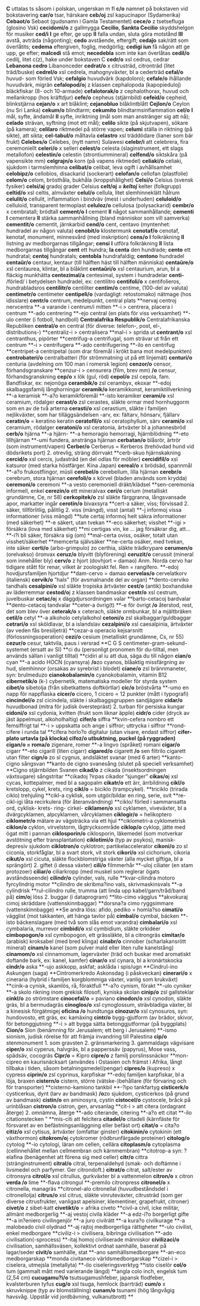 **C** uttalas ts såsom i polskan, ungerskan m fl
**c/o** namnet på bokstaven vid bokstavering
**car/o** tsar, härskare
**ceb/oj** zsl kapucinapor (Sydamerika)
**Cebaot/o** Sebaot (gudsnamn i Gamla Testamentet)
**cece/o** z tsetsefluga (glosino Vsk)
**cecidomi/o** z gallmygga
**Cecilio, Sankta Cecilio** skyddshelgon för musiker
**ced/i** **I** ge efter, ge upp **II** falla undan, sluta göra motstånd **III** avstå, avträda (någonting); **cedo** avstående, eftergift; **cedaĵo** sak/rätt som överlåtits; **cedema** eftergiven, foglig, medgörlig; **cedigi iun** få någon att ge upp, ge efter; **malcedi** stå emot; **necedebla** som inte kan överlåtas
**cedil/o** cedilj, litet c(z), hake under bokstaven C
**cedr/o** xsl cedrus, cedrar
**Lebanona cedro** Libanonceder
**cedrat/o** x citrusträd, citronträd (litet träd/buske)
**cedrel/o** xsl cedrela, mahognyväxter, bl a cederträd
**cefal/o** huvud- som förled Vsk; **cefalgio** huvudvärk (kapdoloro); **cefale/o** ihållande huvudvärk, migrän
**cefalopod/o**j z klassen cephalopoda (kapopieduloj) bläckfiskar (8- och 10-armade)
**cefalotorak/o** z cephalothorax, huvud och mellankropp (hos kräftdjur)
**cefe/o** cepheus (stjärnbild)
**cefeid/o** cepheid, blinkstjärna
**cejan/o** x art blåklint; **cejanobluo** blåklintblått
**Cejlon/o** Ceylon (nu Sri Lanka)
**cekum/o** blindtarm; **cekumito** blindtarmsinflammation
**cel/o** **I** mål, syfte, ändamål **II** syfte, inriktning (mål som man anstränger sig att nå); 
**celado** strävan, syftning (mot ett mål); **celilo** sikte (på skjutvapen), sökare (på kamera); **celilaro** riktmedel på större vapen; **celumi** ställa in riktning (på sikte), att sikta; **cel-tabul/o** måltavla
**celastro** xsl träddödare (lianer som bär frukt)
**Celebes/o** Celebes, (nytt namn) Sulawesi
**celebr/i** att celebrera, fira ceremoniellt
**celeri/o** x selleri
**celest/o** celesta (slaginstrument, ett slags metallofon)
**celestin/o** celestin (strontiummineral)
**celfend/o** siktskåra (på vapensikte mm)
**celgrajn/o** korn (på vapens riktmedel)
**celiaki/o** celiaki, sjukdom i tarmslemhinna
**celibat/o** celibat, leva ogift i avhållsamhet
**celobipz/o** cellobios, disackarid (sockerart)
**celofan/o** cellofan (plastfolie)
**celom/o** celom, brösthåla, bukhåla (kroppshålighet)
**Celsi/o** Celsius (svensk fysiker)
**celsi/aj** gradoj grader Celsius
**celt/oj** _**= keltoj**_ kelter (folkgrupp)
**celtid/o** xsl celtis, almväxter
**celul/o** cellula, litet slemhinneklätt hålrum
**celulit/o** cellulit, inflammation i bindväv (mest i underhuden)
**celuloid/o** celluloid, transparent termoplast
**celuloz/o** cellulosa (polysackarid)
**cembr/o** x cembratall; brödtall
**cement/o** **I** cement **II** något sammanhållande; **cementi** **I** cementera **II** stärka sammanhållning (bland människor som vill samverka)
**cementit/o** cementit, järnkarbid
**cend/o** cent, centavo (myntenhet: hundradel av någon valuta)
**cenobit/o** klostermunk
**cenotaf/o** cenotaf, kenotaf, monument, minnesvård (med inskription)
**cens/o** **I** folkräkning **II** listning av medborgarnas tillgångar; **censi** **I** utföra folkräkning **II** lista medborgarnas tillgångar
**cent** ett hundra; **la centa** den hundrade; **cento** ett hundratal; **centoj** hundratals; **centobla** hundrafaldig; **centono** hundradel
**centaŭr/o** centaur, kentaur (till hälften häst till hälften människa)
**centaŭre/o** xsl centaurea, klintar, bl a blåklint
**centaŭri/o** xsl centaurium, arun, bl a fläckig munkhätta
**centezimal/a** centesimal, system i hundradelar
**centi-** /förled/ i betydelsen hundradel, ex: centilitro
**centifoli/o** x centifolieros, hundrabladsros
**centilitr/o** centiliter
**centim/o** centime, (100-del av valuta)
**centimetr/o** centimeter
**centipeli/o** (vardagligt: retostomako) nätmage (hos idisslare)
**centr/o** centrum, medelpunkt, central plats
**nervaj centroj nervcentra
**-a varande i centrum/i mitten
**-i > centrera, placera i centrum
**-ado centrering
**-ejo central (en plats för viss verksamhet)
**-ulo center (i fotboll, handboll)
**Centralafrika Respublik/o** Centralafrikanska Republiken
**central/o** en central (för diverse: telefon-, post, el-, distributions-)
**centraliz-i > centralisera
**mal-i > sprida ut
**centrant/o** xsl centranthus, pipörter
**centrifug-a centrifugal, som strävar ut från ett centrum
**-i > centrifugera
**-ado centrifugering
**-ilo en centrifug
**centripet-a centripetal (som drar föremål i krökt bana mot medelpunkten)
**centrobateri/o** centralbatteri (för strömmatning ut på ett linjemät)
**centuri/o** centuria (avdelning om 100 man i romersk legion)
**cenzor/o** censor, förhandsgranskare
**cenzur-i > censurera (film, brev mm)
**/o** censur, förhandsgranskning
**cep/o** x lök (gul, röd)
**cepol/o** zsl cepola, fam. Bandfiskar, ex: nejonöga
**cerambik/o** zsl cerambyx, ekoxar
**-edoj skalbaggsfamilj långhorningar
**ceramik/o** keramikkonst, keramiktillverkning
**-a keramisk
**-a?o keramikföremål
**-isto keramiker
**cerami/o** xsl ceramium, rödalger
**cerast/o** zsl cerastes, släkte ormar med hornhuggorm som en av de två arterna
**cerasti/o** xsl cerastium, släkte i familjen nejlikväxter, som har tilläggsändelsen -arv, ex: fältarv, hönsarv, fjällarv
**ceratin/o** = keratino keratin
**ceratofil/o** xsl ceratophyllum, särv
**cerami/o** xsl ceramium, rödalger
**ceratoni/o** xsl ceratonia, ärtväxter bl a johannesbröd
**cerb/o** hjärna
**-a hjärn-
**-a hemoragio hemorragi, hjärnblödning
**-eto lillhjärnan
**-umi fundera, anstränga hjärnan
**cerbatan/o** blåsrör, ärtrör (som instrument/vapen)
**Cerber/o** Cerberus = Kerberos (trehövdad hund vid dödsrikets port) 2. otrevlig, sträng dörrvakt
**cerb-skuo hjärnskakning
**cercid/o** xsl cercis, judasträd (en del odlas för möbler)
**cercidifil/o** xsl katsuror (med starka höstfärger. Kina Japan)
**cereal/o** x brödsäd, spannmål
**-a?o frukostflingor, müsli
**cerebel/o** cerebellum, lilla hjärnan
**cerebr/o** cerebrum, stora hjärnan
**cerefoli/o** x körvel (bladen används som krydda)
**ceremoni/o** ceremoni
**-a vesto ceremoniell dräkt/klädsel
**sen-ceremonia informell, enkel
**cerezin/o** ett mineralvax
**ceri/o** cerium (metalliskt grundämne, Ce, nr 58)
**cerkopitek/o** zsl släkte färggranna, långsvansade apor, markatter ingår
**cerotin/o** bivaxsyra
**cert-a säker, viss; förvissad 2. säker, tillförlitlig, pålitlig 2. viss (mängd), visst (antal)
**-j informoj vissa informationer (viss mängd)
**tute certaj informoj helt säkra informationer (med säkerhet)
**-e säkert, utan tvekan
**-eco säkerhet; visshet
**-igi > försäkra (lova med säkerhet)
**mi certigas vin, ke … jag försäkrar dig, att...
**-i?i bli säker, försäkra sig (om)
**mal-certa oviss, osäker, totalt utan visshet/säkerhet
**memcerta självsäker
**ne-certa osäker, med tvekan, inte säker
**certi/o** (arbo-grimpulo) zo certhia, släkte trädkrypare
**cerumen/o** (orelvakso) öronvax
**ceruz/o** blyvitt (blyförening)
**ceruzit/o** cerussit (mineral som innehåller bly)
**cerv/o** z hjort (dovhjort = damao) Anm. Norda cervo har tidigare stått för renar, vilket är zoologiskt fel. Ren = rangifero.
**-edoj hovdjursfamiljen hjortdjur
**dam-cervo = damao
**cervelas/o** cervelatkorv (italiensk)
**cervik/o** ”hals” (för avsmalnande del av organ)
**dento-cerviko tandhals
**cesalpini/o** xsl släkte tropiska ärtväxter
**cest/o** (antik) boxhandske av läderremmar
**cestod/o**j z klassen bandmaskar
**cestr/o** xsl cestrum, juvelbuskar
**cetac/o**j x däggdjursordningen valar
**barto-cetacoj bardvalar
**dento-cetacoj tandvalar
**ceter-a övrig(t)
**-e för övrigt
**/o** återstod, rest, det som blev över
**ceterak/o** x ceterach, släkte ormbunkar, bl a mjältbräken
**cetil/o** cetyl
**-a alkoholo cetylalkohol
**cetoni/o** zsl skalbaggar/guldbaggar
**cetrari/o** xsl sköldlavar, bl a islandslav
**cezalpini/o** xsl caesalpinia, ärtväxter (av veden fås bresiljeträ)
**cezar-a operacio kejsarsnitt (förlossningsoperation)
**cezi/o** cesium (metalliskt grundämne, Cs, nr 55)
**cezur/o** cesur, taktvila, paus i versrad
**C G S centimeter-gram-sekund-systemet (ersatt av SI)
**ci du (personligt pronomen för du-tilltal, men används sällan i vanligt tilltal)
**cidiri al iu att dua, säga du till någon
**cian/o** cyan
**-a acido HOCN (cyansyra)
**/o**zo cyanos, blåaktig missfärgning av hud, slemhinnor (orsakas av syrebrist i blodet)
**ciane/o** zsl brännmaneter, syn: brulmeduzo
**cianokobalamin/o** cyanokobalamin, vitamin B12
**cibernetik/o** (k-) cybernetik, matematiska modeller för styrda system
**cibet/o** sibetolja (från sibetkattens doftkörtlar)
**cic/o** bröstvårta
**-umo en napp för nappflaska
**cicer/o** cicero, 1 cicero = 12 punkter (mått i typografi)
**cincindel/o** zsl cicindela, släkte i skalbaggsgruppen sandjägare
**cidar/o** huvudbonad (mitra för judisk överstepräst) 2. turban för persiska kungar
**cidoni/o** xsl cydonia, kvitten (frukt som liknar äpple)
**cidr/o** cider (dryck av jäst äppelmust, alkoholhaltig)
**cifer/o** siffra
**kvin-cefera nombro ett femsiffrigt tal
**-i > uppskatta och ange i siffror; uttrycka i siffror
**rond-cifere i runda tal
**cifera horlo?o digitalur (utan visare, endast siffror)
**cifer-plato urtavla (på klocka)
**cifoz/o** utbuktning, puckel (på ryggraden)
**cigan/o** = roma/o** zigenare, romer
**-a lingvo (språket) romani
**cigar/o** cigarr
**-eto cigarill (liten cigarr)
**cigared/o** cigarett
**/o** sen filtrilo cigarett utan filter
**cign/o** zo sl cygnus, andsläktet svanar (med 6 arter)
**kanto-cigno sångsvan
**kanto de cigno svanesång (slutet på speciell verksamhet)
**Cigno stjärnbilden Svanen
**cikad/o** z cikada (insektsordningen växtsugare) sångstritar
**cikadoj ?irpas cikador ”sjunger”
**cikas/o**j xsl cycas, kottepalmer, med bl a sagopalm
**cikatr/o** ett ärr, ärrbildning
**cikl/o** kretslopp, cykel, krets, ring
**cikl/o** = biciklo (trampcykel).
**triciklo (trirada ciklo) trehjuling
**cikl-a cyklisk, som utgör/bildar en ring, serie, svit
**re-cikl-igi låta recirkulera (för återanvändning)
**ciklo/ förled i sammansatta ord, cyklisk- krets- ring- cirkel-
**ciklamen/o** xsl cyklamen, viveväxter, bl a dvärgcyklamen, alpcyklamen, vårcyklamen
**ciklogir/o** = helikoptero
**ciklometr/o** mätare av vägsträcka via ett hjul
**ciklometri-a cyklometrisk
**ciklon/o** cyklon, virvelstorm, lågtrycksområde
**ciklop/o** cyklop, jätte med ögat mitt i pannan
**ciklosporin/o** ciklosporin, läkemedel (som motverkar avstötning efter transplantation)
**ciklotimi/o** (typ av psykos), manisk-depresiv sjukdom
**ciklotron/o** cyklotron; partikelaccelerator
**cikoni/o** zo sl ciconia, storkfåglar, bl a svart stork, vit stork
**cikori/o** xsl cichorium, cikoria
**cikut/o** xsl cicuta, släkte flockblomstriga växter (alla mycket giftiga, bl a sprängört) 2. giftet (i dessa växter)
**cili/o** filmmerhår
**-uloj ciliater (en stam protozoer)
**ciliar/o** ciliarkropp (med muskel som reglerar ögats avståndsseende)
**cilindr/o** cylinder, vals, rulle
**kvar-cilindra motoro fyrcylindrig motor
**cilindro de skribma?ino vals, skrivmaskinsvals
**-a cylindrisk
**rul-cilindro rulle, trumma (att linda upp kabel/garn/tråd/band på)
**cim/o**j löss 2. buggar (i dataprogram)
**lito-cimo vägglus
**akvokuraj cimoj skräddare (vattenskinnbaggar)
**dorsna?a cimo ryggsimmare (vattenskinnbagge)
**Se andra löss: afido, pediko = homla?so
**cimati/o** vägglist (mot takkanten, att hänga tavlor på)
**cimbal/o** cymbal, bäcken
**-isto bäckenslagare (med två som slås emot varandra)
**cimbalari/o** xsl cymbalaria, murrevor
**cimbidi/o** xsl cymbidium, släkte orkidéer
**cimbopogon/o** xsl cymbopogon, ett grässläkte, bl a citrongräs
**cimitar/o** (arabisk) kroksabel (med bred klinga)
**cinabr/o** cinnober (scharlakansrött mineral)
**cinam/o** kanel (som pulver mald eller liten rulle kanelstång)
**cinamom/o** xsl cinnamomum, lagerväxter (träd och buskar med aromatiskt doftande bark, ex: kanel, kamfer)
**cinar/o** xsl cynara, bl a kronärtskocka
**cindr/o** aska
**-ujo askkopp, askfat; asklåda i spis/ugn
**Cindrul-ino Askungen (saga)
**Cintromerkredo Askonsdag (i påskveckan)
**cinerari/o** x cineraria (hybrid i familjen korgblommiga växter, vanlig som krukväxt)
**cinik-a cynisk, skamlös, rå, föraktfull
**-a?o cynism, förakt
**-ulo cyniker
**-a skolo rikning inom grekisk filosofi, kyniska skolan
**cinip/o** zsl gallsteklar
**cinkl/o** zo strömstare
**cinocefal/o** = paviano
**cinodon/o** xsl cynodon, släkte gräs, bl a bermudagräs
**cinoglos/o** xsl cynoglossum, strävbladiga växter, bl a kinesisk förgätmigej
**oficina /o** hundtunga
**cinozur/o** xsl cynosuros, syn: hundovosto, ett gräs, ex: kamäxing
**cintr/o** bygg-gjutform (av brädor, skivor, för betonggjutning
**-i > att bygga sätta betonggjutformar (på byggplats)
**Cion/o** Sion (benämning för Jerusalem; ett berg i Jerusalem)
**-ismo sionism, judisk rörelse för att främja invandring till Palestina
**cip/o** stenmonument 1. som gravsten 2. gränsmarkering 3. gammaldags vägvisare
**ciper/o** xsl cyperus, halvgräs, bl a papperssäv (papyrus), Mose vass, spädsäv, cocogräs
**Cipr/o** = Kipro
**cipre/o** z familj porslinssnäckor
**mon-cipreo en kaurisnäcksart (användes i Ostasien och främst i Afrika, långt tillbaka i tiden, såsom betalningsmedel/pengar)
**cipres/o** (kupreso) x cypress
**ciprin/o** zsl cyprinus, karpfiskar
**-edoj familjen karpfiskar, bl a löja, braxen
**cistern/o** cistern, större (vätske-)behållare (för förvaring och för transporter)
**cisterno-kamiono tankbil
**-?ipo tankfartyg
**cisticerk/o** cysticerkus, dynt (larv av bandmask)
**/o**zo sjukdom, cysticerkos (på grund av bandmask)
**cistin/o** en aminosyra, cystin
**cistocel/o** cystocele, bråck på urinblåsan
**cistron/o** cistron, gen, arvsanlag
**cit-i > att citera (ordagrant återge) 2. omnämna, återge
**-ado citerande, citering
**-a?o ett citat
**-ilo citationstecken ”
**mis-citi att felcitera
**citadel/o** citadell (kärnfäste för försvaret av en befästningsanläggning eller befäst ort)
**citat/o** = cita?o
**citiz/o** xsl cytisus, ärtväxter (omfattar ginster)
**citokinin/o** cytokinin (ett växthormon)
**citokrom/o**j cytokromer (rödbrunfärgade proteiner)
**citolog/o** cytolog
**-io cytologi, läran om cellen, cellära
**citoplasm/o** cytoplasma (cellinnehållet mellan cellmembran och kärnmembran)
**citotrop-a syn: ?elafina (benägenhet att förena sig med celler)
**citr/o** cittra (stränginstrument)
**citral/o** citral, terpenaldehyd (smak- och doftämne i livsmedel och parfymer. Ger citrondoft.)
**citrat/o** citrat, salt/ester av citronsyra
**citrol/o** xsl citrullus, gurkväxter bl a vattenmelon
**citron/o** x citron
**verda /o** lime
**-flava citrongul
**-premilo citronpress
**citronel/o** x citronella, managräs
**citronel-alo citronellal (huvudbeståndsdel i citronellolja)
**citrus/o** xsl citrus, släkte vinruteväxter, citrusträd (som ger diverse citrusfrukter, vanligast apelsiner, klementiner, grapefrukt, citroner)
**civet/o** z sibet-katt
**civetikt/o** = afrika civeto
**civil-a civil, icke militär, allmänt medborgerlig
**-aj vestoj civila kläder
**-a edz-i?o borgerligt gifte
**-a in?eniero civilingenjör
**-a juro civilrätt
**-a kura?o civilkurage
**-a malobeado civil olydnad
**-aj rajtoj medborgerliga rättigheter
**-ulo civilist, enkel medborgare
**civiliz-i > civilisera, bibringa civilisation
**-ado civilisation(-sprocess)
**-itaj homoj civiliserade människor
**civilizaci/o** civilisation, samhällsväsen, kollektivt ordnat samhälle, baserat på lagar/seder
**civit/o** samhälle, stat
**-ano samhällsmedborgare
**-an-eco medborgarskap
**monda civitaneco världsmedborgarskap
**cizel-i > ciselera, utmejsla (metallyta)
**-ilo ciseleringsverktyg
**isto ciselör
**col/o** tum (gammalt mått med varierande längd)
**angla colo inch, engelsk tum (2,54 cm)
**cucugamu?i/o** tsutsugamushfeber, japansk flodfeber, kvalsterburen tyfus
**cug/o** xsl tsuga, hemlock (barrträd)
**cum/o** x skruvknippe (typ av blomställning)
**cunam/o** tsunami (hög långvågig havsvåg. Uppstår vid jordbävning, vulkanutbrott)
**